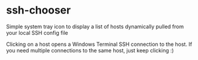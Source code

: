 # ssh-chooser

Simple system tray icon to display a list of hosts dynamically pulled from your local SSH config file

Clicking on a host opens a Windows Terminal SSH connection to the host. If you need multiple connections to the same host, just keep clicking :)